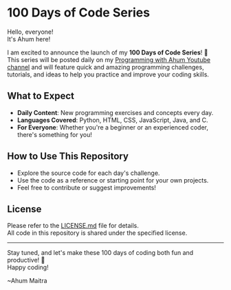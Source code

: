 # 100 Days of Code Series

Hello, everyone!  
It's Ahum here!  

I am excited to announce the launch of my **100 Days of Code Series**! 🎉  
This series will be posted daily on my [Programming with Ahum Youtube channel](#https://www.youtube.com/@ProgrammingwithAhum) and will feature quick and amazing programming challenges, tutorials, and ideas to help you practice and improve your coding skills.

## What to Expect
- **Daily Content**: New programming exercises and concepts every day.
- **Languages Covered**: Python, HTML, CSS, JavaScript, Java, and C.
- **For Everyone**: Whether you're a beginner or an experienced coder, there's something for you!

## How to Use This Repository
- Explore the source code for each day's challenge.
- Use the code as a reference or starting point for your own projects.
- Feel free to contribute or suggest improvements!

## License
Please refer to the [LICENSE.md](./LICENSE.md) file for details.  
All code in this repository is shared under the specified license.

---

Stay tuned, and let's make these 100 days of coding both fun and productive! 🚀  
Happy coding!  

~Ahum Maitra